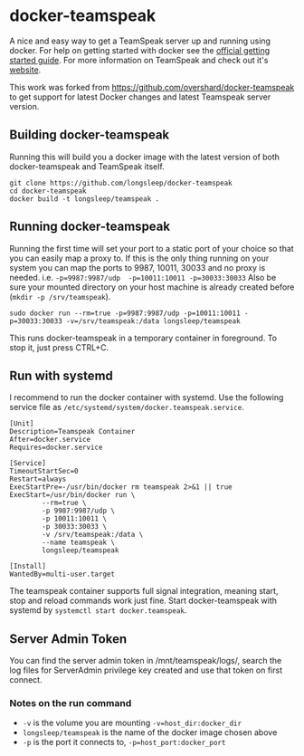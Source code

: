 # docker-teamspeak

A nice and easy way to get a TeamSpeak server up and running using docker. For
help on getting started with docker see the [official getting started guide][0].
For more information on TeamSpeak and check out it's [website][1].

This work was forked from https://github.com/overshard/docker-teamspeak to
get support for latest Docker changes and latest Teamspeak server version.

## Building docker-teamspeak

Running this will build you a docker image with the latest version of both
docker-teamspeak and TeamSpeak itself.

    git clone https://github.com/longsleep/docker-teamspeak
    cd docker-teamspeak
    docker build -t longsleep/teamspeak .


## Running docker-teamspeak

Running the first time will set your port to a static port of your choice so
that you can easily map a proxy to. If this is the only thing running on your
system you can map the ports to 9987, 10011, 30033 and no proxy is needed. i.e.
`-p=9987:9987/udp  -p=10011:10011 -p=30033:30033` Also be sure your mounted
directory on your host machine is already created before (`mkdir -p /srv/teamspeak`).

    sudo docker run --rm=true -p=9987:9987/udp -p=10011:10011 -p=30033:30033 -v=/srv/teamspeak:/data longsleep/teamspeak

This runs docker-teamspeak in a temporary container in foreground. To stop it,
just press CTRL+C.

## Run with systemd

I recommend to run the docker container with systemd. Use the following service
file as `/etc/systemd/system/docker.teamspeak.service`.

```
[Unit]
Description=Teamspeak Container
After=docker.service
Requires=docker.service

[Service]
TimeoutStartSec=0
Restart=always
ExecStartPre=-/usr/bin/docker rm teamspeak 2>&1 || true
ExecStart=/usr/bin/docker run \
        --rm=true \
        -p 9987:9987/udp \
        -p 10011:10011 \
        -p 30033:30033 \
        -v /srv/teamspeak:/data \
        --name teamspeak \
        longsleep/teamspeak

[Install]
WantedBy=multi-user.target
```

The teamspeak container supports full signal integration, meaning start, stop
and reload commands work just fine. Start docker-teamspeak with systemd by
`systemctl start docker.teamspeak`.


## Server Admin Token

You can find the server admin token in /mnt/teamspeak/logs/, search the log
files for ServerAdmin privilege key created and use that token on first connect.


### Notes on the run command

 + `-v` is the volume you are mounting `-v=host_dir:docker_dir`
 + `longsleep/teamspeak` is the name of the docker image chosen above
 + `-p` is the port it connects to, `-p=host_port:docker_port`


[0]: http://www.docker.io/gettingstarted/
[1]: http://teamspeak.com/
